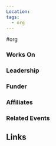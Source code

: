 ```yaml
---
Location: 
tags:
  - org
---
```

#org

### Works On


### Leadership


### Funder


### Affiliates


### Related Events


## Links


